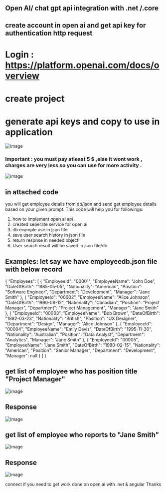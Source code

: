 
## Open AI/ chat gpt api integration with .net /.core
## create account in open ai and get api key for authentication http request
# Login : https://platform.openai.com/docs/overview
# create project
# generate api keys and copy to use in application
![image](https://github.com/user-attachments/assets/05767094-fe69-486f-a856-b4ff0f5b2d15)

### Important : you must pay atleast 5 $ ,else it wont work , charges are very less so you can use for more activity  .
![image](https://github.com/user-attachments/assets/5e728077-d6d6-4818-a8a7-8447343aeb56)

## in attached code 
you will get employee details from db/json and send  get employee details based on your given prompt.
This code will help you for followings:
1. how to implement open ai api
2. created seperate service for open ai 
3. db example use in json file
4. save user search history in json file
5. return respnse in needed object
6. User search result will be saved in json file/db

## Examples: let say we have employeedb.json file with below record

{
 "Employees": [
    {
      "EmployeeId": "00001",
      "EmployeeName": "John Doe",
      "DateOfBirth": "1985-05-05",
      "Nationality": "American",
      "Position": "Software Engineer",
      "Department": "Development",
      "Manager": "Jane Smith"
    },
  {
    "EmployeeId": "00002",
    "EmployeeName": "Alice Johnson",
    "DateOfBirth": "1990-08-12",
    "Nationality": "Canadian",
    "Position": "Project Manager",
    "Department": "Project Management",
    "Manager": "Jane Smith"
  },
    {
      "EmployeeId": "00003",
      "EmployeeName": "Bob Brown",
      "DateOfBirth": "1982-03-23",
      "Nationality": "British",
      "Position": "UX Designer",
      "Department": "Design",
      "Manager": "Alice Johnson"
    },
    {
      "EmployeeId": "00004",
      "EmployeeName": "Emily Davis",
      "DateOfBirth": "1995-11-30",
      "Nationality": "Australian",
      "Position": "Data Analyst",
      "Department": "Analytics",
      "Manager": "Jane Smith"
    },
    {
      "EmployeeId": "00005",
      "EmployeeName": "Jane Smith",
      "DateOfBirth": "1980-02-15",
      "Nationality": "American",
      "Position": "Senior Manager",
      "Department": "Development",
      "Manager": null
    }
  ]
}

## get list of employee who has position title "Project Manager"
![image](https://github.com/user-attachments/assets/89e05ed7-e5b2-4b2a-be3d-b61a0b361c20)

## Response
![image](https://github.com/user-attachments/assets/a9091776-446b-4756-911c-f8c30133be07)

## get list of employee who reports to  "Jane Smith"
![image](https://github.com/user-attachments/assets/6cc0c401-42c7-4747-9209-0282b6688685)
## Response
![image](https://github.com/user-attachments/assets/646d8759-ec8f-436c-bc63-c46306d24174)


connect if you need to get work done on open ai with .net & angular
Thanks 


